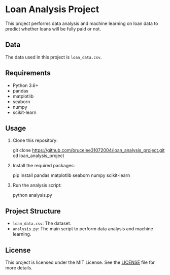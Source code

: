 # Loan Analysis Project

This project performs data analysis and machine learning on loan data to predict whether loans will be fully paid or not.

## Data
The data used in this project is `loan_data.csv`.

## Requirements
- Python 3.6+
- pandas
- matplotlib
- seaborn
- numpy
- scikit-learn

## Usage
1. Clone this repository:

    git clone https://github.com/brucelee31072004/loan_analysis_project.git
    cd loan_analysis_project
  

2. Install the required packages:
    
    pip install pandas matplotlib seaborn numpy scikit-learn
  

3. Run the analysis script:

    python analysis.py
 

## Project Structure
- `loan_data.csv`: The dataset.
- `analysis.py`: The main script to perform data analysis and machine learning.

## License
This project is licensed under the MIT License. See the [LICENSE](LICENSE) file for more details.
